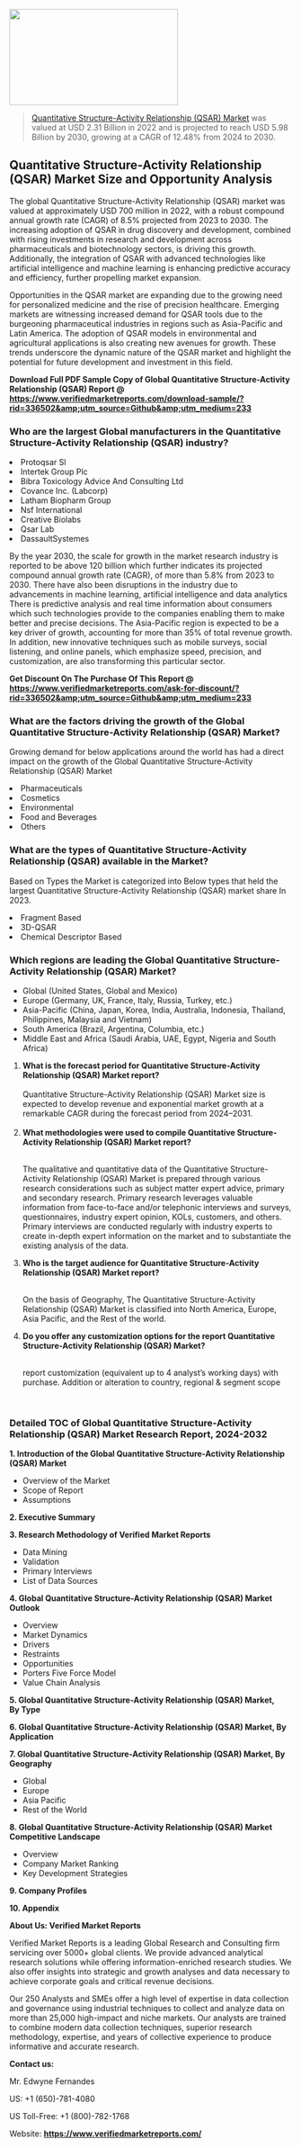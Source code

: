 <img src="https://ffe5etoiles.com/wp-content/uploads/2024/12/MST1-300x171.png" alt="" width="300" height="171" class="alignnone size-medium wp-image-20088" /><blockquote><p><p><a href="https://www.verifiedmarketreports.com/download-sample/?rid=336502&utm_source=Github&utm_medium=233" target="_blank">Quantitative Structure-Activity Relationship (QSAR) Market</a> was valued at USD 2.31 Billion in 2022 and is projected to reach USD 5.98 Billion by 2030, growing at a CAGR of 12.48% from 2024 to 2030.</p></blockquote><p><h2>Quantitative Structure-Activity Relationship (QSAR) Market Size and Opportunity Analysis</h2><p>The global Quantitative Structure-Activity Relationship (QSAR) market was valued at approximately USD 700 million in 2022, with a robust compound annual growth rate (CAGR) of 8.5% projected from 2023 to 2030. The increasing adoption of QSAR in drug discovery and development, combined with rising investments in research and development across pharmaceuticals and biotechnology sectors, is driving this growth. Additionally, the integration of QSAR with advanced technologies like artificial intelligence and machine learning is enhancing predictive accuracy and efficiency, further propelling market expansion.</p><p>Opportunities in the QSAR market are expanding due to the growing need for personalized medicine and the rise of precision healthcare. Emerging markets are witnessing increased demand for QSAR tools due to the burgeoning pharmaceutical industries in regions such as Asia-Pacific and Latin America. The adoption of QSAR models in environmental and agricultural applications is also creating new avenues for growth. These trends underscore the dynamic nature of the QSAR market and highlight the potential for future development and investment in this field.</p></p><p class=""><strong>Download Full PDF Sample Copy of Global Quantitative Structure-Activity Relationship (QSAR) Report @ <a href="https://www.verifiedmarketreports.com/download-sample/?rid=336502&amp;utm_source=Github&amp;utm_medium=233" target="_blank">https://www.verifiedmarketreports.com/download-sample/?rid=336502&amp;utm_source=Github&amp;utm_medium=233</a></strong></p><h3 id="" class="">Who are the largest Global manufacturers in the Quantitative Structure-Activity Relationship (QSAR) industry?</h3><p><li>Protoqsar Sl</li><li> Intertek Group Plc</li><li> Bibra Toxicology Advice And Consulting Ltd</li><li> Covance Inc. (Labcorp)</li><li> Latham Biopharm Group</li><li> Nsf International</li><li> Creative Biolabs</li><li> Qsar Lab</li><li> DassaultSystemes</li></p><div class=""><div class="" dir="" data-message-author-role="" data-message-id="" data-message-model-slug=""><div class=""><div class=""><div class=""><div class="" dir="" data-message-author-role="" data-message-id="" data-message-model-slug=""><div class=""><div class=""><p>By the year 2030, the scale for growth in the market research industry is reported to be above 120 billion which further indicates its projected compound annual growth rate (CAGR), of more than 5.8% from 2023 to 2030. There have also been disruptions in the industry due to advancements in machine learning, artificial intelligence and data analytics There is predictive analysis and real time information about consumers which such technologies provide to the companies enabling them to make better and precise decisions. The Asia-Pacific region is expected to be a key driver of growth, accounting for more than 35% of total revenue growth. In addition, new innovative techniques such as mobile surveys, social listening, and online panels, which emphasize speed, precision, and customization, are also transforming this particular sector.</p><p><strong>Get Discount On The Purchase Of This Report @&nbsp; <a href="https://www.verifiedmarketreports.com/ask-for-discount/?rid=336502&amp;utm_source=Github&amp;utm_medium=233" target="_blank">https://www.verifiedmarketreports.com/ask-for-discount/?rid=336502&amp;utm_source=Github&amp;utm_medium=233</a></strong></p></div></div></div></div></div></div></div></div><h3 id="" class="">What are the factors driving the growth of the Global Quantitative Structure-Activity Relationship (QSAR) Market?</h3><p id="" class="">Growing demand for below applications around the world has had a direct impact on the growth of the Global Quantitative Structure-Activity Relationship (QSAR) Market</p><p id="" class=""><li>Pharmaceuticals</li><li> Cosmetics</li><li> Environmental</li><li> Food and Beverages</li><li> Others</li></p><h3 id="" class="">What are the types of Quantitative Structure-Activity Relationship (QSAR) available in the Market?</h3><p id="" class="">Based on Types the Market is categorized into Below types that held the largest Quantitative Structure-Activity Relationship (QSAR) market share In 2023.</p><p id="" class=""><li>Fragment Based</li><li> 3D-QSAR</li><li> Chemical Descriptor Based</li></p><h3 id="" class="">Which regions are leading the Global Quantitative Structure-Activity Relationship (QSAR) Market?</h3><ul><li>Global (United States, Global and Mexico)</li><li>Europe (Germany, UK, France, Italy, Russia, Turkey, etc.)</li><li>Asia-Pacific (China, Japan, Korea, India, Australia, Indonesia, Thailand, Philippines, Malaysia and Vietnam)</li><li>South America (Brazil, Argentina, Columbia, etc.)</li><li>Middle East and Africa (Saudi Arabia, UAE, Egypt, Nigeria and South Africa)</li></ul><p><ol><li><strong>What is the forecast period for Quantitative Structure-Activity Relationship (QSAR) Market report?<br /></strong><br /><span data-sheets-root="1" data-sheets-value="{&quot;1&quot;:2,&quot;2&quot;:&quot;XXXX size is expected to develop revenue and exponential market growth at a remarkable CAGR during the forecast period from 2024&ndash;2030.&quot;}" data-sheets-userformat="{&quot;2&quot;:12674,&quot;4&quot;:{&quot;1&quot;:2,&quot;2&quot;:16776960},&quot;10&quot;:2,&quot;11&quot;:0,&quot;15&quot;:&quot;Arial&quot;,&quot;16&quot;:12}">Quantitative Structure-Activity Relationship (QSAR) Market size is expected to develop revenue and exponential market growth at a remarkable CAGR during the forecast period from 2024&ndash;2031.</span><br /><br /></li><li><strong>What methodologies were used to compile Quantitative Structure-Activity Relationship (QSAR) Market report?<br /><br /></strong><p>The qualitative and quantitative data of the&nbsp;Quantitative Structure-Activity Relationship (QSAR) Market is prepared through various research considerations such as subject matter expert advice, primary and secondary research. Primary research leverages valuable information from face-to-face and/or telephonic interviews and surveys, questionnaires, industry expert opinion, KOLs, customers, and others. Primary interviews are conducted regularly with industry experts to create in-depth expert information on the market and to substantiate the existing analysis of the data.&nbsp;</p></li><li><strong>Who is the target audience for Quantitative Structure-Activity Relationship (QSAR) Market report?<br /><br /></strong><p>On the basis of Geography, The&nbsp;Quantitative Structure-Activity Relationship (QSAR) Market is classified into North America, Europe, Asia Pacific, and the Rest of the world.</p></li><li><strong>Do you offer any customization options for the report Quantitative Structure-Activity Relationship (QSAR) Market?<br /><br /></strong><p>report customization (equivalent up to 4 analyst&rsquo;s working days) with purchase. Addition or alteration to country, regional &amp; segment scope</p><p>&nbsp;</p></li></ol></p><h3 id="" class="">Detailed TOC of Global Quantitative Structure-Activity Relationship (QSAR) Market Research Report, 2024-2032</h3><p id="" class=""><strong>1. Introduction of the Global Quantitative Structure-Activity Relationship (QSAR) Market</strong></p><ul><li>Overview of the Market</li><li>Scope of Report</li><li>Assumptions</li></ul><p id="" class=""><strong>2. Executive Summary</strong></p><p id="" class=""><strong>3. Research Methodology of&nbsp;Verified Market Reports</strong></p><ul><li>Data Mining</li><li>Validation</li><li>Primary Interviews</li><li>List of Data Sources</li></ul><p id="" class=""><strong>4. Global Quantitative Structure-Activity Relationship (QSAR) Market Outlook</strong></p><ul><li>Overview</li><li>Market Dynamics</li><li>Drivers</li><li>Restraints</li><li>Opportunities</li><li>Porters Five Force Model</li><li>Value Chain Analysis</li></ul><p id="" class=""><strong>5. Global Quantitative Structure-Activity Relationship (QSAR) Market, By&nbsp;Type</strong></p><p id="" class=""><strong>6. Global Quantitative Structure-Activity Relationship (QSAR) Market, By Application</strong></p><p id="" class=""><strong>7. Global Quantitative Structure-Activity Relationship (QSAR) Market, By Geography</strong></p><ul><li>Global</li><li>Europe</li><li>Asia Pacific</li><li>Rest of the World</li></ul><p id="" class=""><strong>8. Global Quantitative Structure-Activity Relationship (QSAR) Market Competitive Landscape</strong></p><ul><li>Overview</li><li>Company Market Ranking</li><li>Key Development Strategies</li></ul><p id="" class=""><strong>9. Company Profiles</strong></p><p id="" class=""><strong>10. Appendix</strong></p><p id="" class=""><strong>About Us: Verified Market Reports</strong></p><p id="" class="">Verified Market Reports is a leading Global Research and Consulting firm servicing over 5000+ global clients. We provide advanced analytical research solutions while offering information-enriched research studies. We also offer insights into strategic and growth analyses and data necessary to achieve corporate goals and critical revenue decisions.</p><p id="" class="">Our 250 Analysts and SMEs offer a high level of expertise in data collection and governance using industrial techniques to collect and analyze data on more than 25,000 high-impact and niche markets. Our analysts are trained to combine modern data collection techniques, superior research methodology, expertise, and years of collective experience to produce informative and accurate research.</p><p id="" class=""><strong>Contact us:</strong></p><p id="" class="">Mr. Edwyne Fernandes</p><p id="" class="">US: +1 (650)-781-4080</p><p id="" class="">US Toll-Free: +1 (800)-782-1768</p><p id="" class="">Website: <a target="" data-test-app-aware-link=""><strong>https://www.verifiedmarketreports.com/</strong></a></p>
